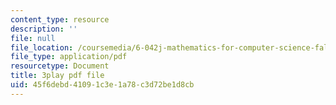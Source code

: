 ```yaml
---
content_type: resource
description: ''
file: null
file_location: /coursemedia/6-042j-mathematics-for-computer-science-fall-2010/45f6debd41091c3e1a78c3d72be1d8cb_NuGDkmwEObM.pdf
file_type: application/pdf
resourcetype: Document
title: 3play pdf file
uid: 45f6debd-4109-1c3e-1a78-c3d72be1d8cb
---
```


